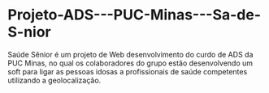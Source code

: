 # Projeto-ADS---PUC-Minas---Sa-de-S-nior
Saúde Sênior é um projeto de Web desenvolvimento do curdo de ADS da PUC Minas, no qual os colaboradores do grupo estão desenvolvendo um soft para ligar as pessoas idosas a profissionais de saúde competentes utilizando a geolocalização. 
